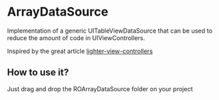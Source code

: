 ArrayDataSource
===============

Implementation of a generic UITableViewDataSource that can be used to reduce the amount of code in UIViewControllers.

Inspired by the great article [lighter-view-controllers](http://www.objc.io/issue-1/lighter-view-controllers.html)

How to use it?
---------------

Just drag and drop the ROArrayDataSource folder on your project
